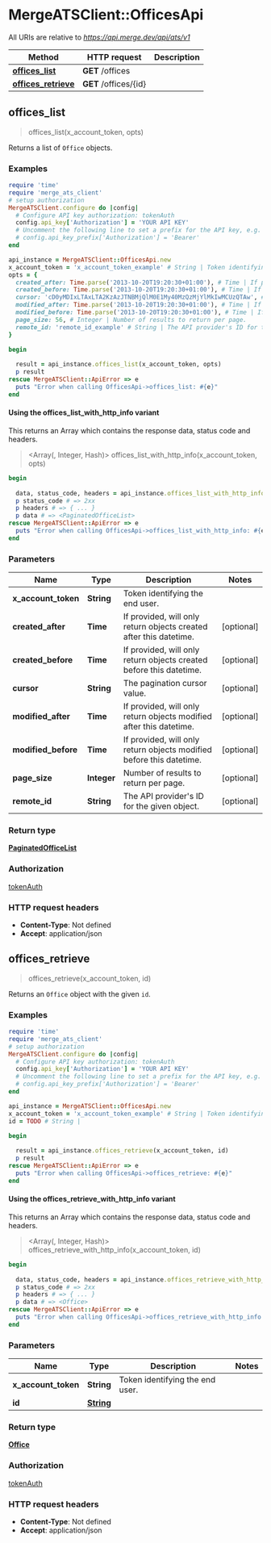 # MergeATSClient::OfficesApi

All URIs are relative to *https://api.merge.dev/api/ats/v1*

| Method | HTTP request | Description |
| ------ | ------------ | ----------- |
| [**offices_list**](OfficesApi.md#offices_list) | **GET** /offices |  |
| [**offices_retrieve**](OfficesApi.md#offices_retrieve) | **GET** /offices/{id} |  |


## offices_list

> <PaginatedOfficeList> offices_list(x_account_token, opts)



Returns a list of `Office` objects.

### Examples

```ruby
require 'time'
require 'merge_ats_client'
# setup authorization
MergeATSClient.configure do |config|
  # Configure API key authorization: tokenAuth
  config.api_key['Authorization'] = 'YOUR API KEY'
  # Uncomment the following line to set a prefix for the API key, e.g. 'Bearer' (defaults to nil)
  # config.api_key_prefix['Authorization'] = 'Bearer'
end

api_instance = MergeATSClient::OfficesApi.new
x_account_token = 'x_account_token_example' # String | Token identifying the end user.
opts = {
  created_after: Time.parse('2013-10-20T19:20:30+01:00'), # Time | If provided, will only return objects created after this datetime.
  created_before: Time.parse('2013-10-20T19:20:30+01:00'), # Time | If provided, will only return objects created before this datetime.
  cursor: 'cD0yMDIxLTAxLTA2KzAzJTNBMjQlM0E1My40MzQzMjYlMkIwMCUzQTAw', # String | The pagination cursor value.
  modified_after: Time.parse('2013-10-20T19:20:30+01:00'), # Time | If provided, will only return objects modified after this datetime.
  modified_before: Time.parse('2013-10-20T19:20:30+01:00'), # Time | If provided, will only return objects modified before this datetime.
  page_size: 56, # Integer | Number of results to return per page.
  remote_id: 'remote_id_example' # String | The API provider's ID for the given object.
}

begin
  
  result = api_instance.offices_list(x_account_token, opts)
  p result
rescue MergeATSClient::ApiError => e
  puts "Error when calling OfficesApi->offices_list: #{e}"
end
```

#### Using the offices_list_with_http_info variant

This returns an Array which contains the response data, status code and headers.

> <Array(<PaginatedOfficeList>, Integer, Hash)> offices_list_with_http_info(x_account_token, opts)

```ruby
begin
  
  data, status_code, headers = api_instance.offices_list_with_http_info(x_account_token, opts)
  p status_code # => 2xx
  p headers # => { ... }
  p data # => <PaginatedOfficeList>
rescue MergeATSClient::ApiError => e
  puts "Error when calling OfficesApi->offices_list_with_http_info: #{e}"
end
```

### Parameters

| Name | Type | Description | Notes |
| ---- | ---- | ----------- | ----- |
| **x_account_token** | **String** | Token identifying the end user. |  |
| **created_after** | **Time** | If provided, will only return objects created after this datetime. | [optional] |
| **created_before** | **Time** | If provided, will only return objects created before this datetime. | [optional] |
| **cursor** | **String** | The pagination cursor value. | [optional] |
| **modified_after** | **Time** | If provided, will only return objects modified after this datetime. | [optional] |
| **modified_before** | **Time** | If provided, will only return objects modified before this datetime. | [optional] |
| **page_size** | **Integer** | Number of results to return per page. | [optional] |
| **remote_id** | **String** | The API provider&#39;s ID for the given object. | [optional] |

### Return type

[**PaginatedOfficeList**](PaginatedOfficeList.md)

### Authorization

[tokenAuth](../README.md#tokenAuth)

### HTTP request headers

- **Content-Type**: Not defined
- **Accept**: application/json


## offices_retrieve

> <Office> offices_retrieve(x_account_token, id)



Returns an `Office` object with the given `id`.

### Examples

```ruby
require 'time'
require 'merge_ats_client'
# setup authorization
MergeATSClient.configure do |config|
  # Configure API key authorization: tokenAuth
  config.api_key['Authorization'] = 'YOUR API KEY'
  # Uncomment the following line to set a prefix for the API key, e.g. 'Bearer' (defaults to nil)
  # config.api_key_prefix['Authorization'] = 'Bearer'
end

api_instance = MergeATSClient::OfficesApi.new
x_account_token = 'x_account_token_example' # String | Token identifying the end user.
id = TODO # String | 

begin
  
  result = api_instance.offices_retrieve(x_account_token, id)
  p result
rescue MergeATSClient::ApiError => e
  puts "Error when calling OfficesApi->offices_retrieve: #{e}"
end
```

#### Using the offices_retrieve_with_http_info variant

This returns an Array which contains the response data, status code and headers.

> <Array(<Office>, Integer, Hash)> offices_retrieve_with_http_info(x_account_token, id)

```ruby
begin
  
  data, status_code, headers = api_instance.offices_retrieve_with_http_info(x_account_token, id)
  p status_code # => 2xx
  p headers # => { ... }
  p data # => <Office>
rescue MergeATSClient::ApiError => e
  puts "Error when calling OfficesApi->offices_retrieve_with_http_info: #{e}"
end
```

### Parameters

| Name | Type | Description | Notes |
| ---- | ---- | ----------- | ----- |
| **x_account_token** | **String** | Token identifying the end user. |  |
| **id** | [**String**](.md) |  |  |

### Return type

[**Office**](Office.md)

### Authorization

[tokenAuth](../README.md#tokenAuth)

### HTTP request headers

- **Content-Type**: Not defined
- **Accept**: application/json

